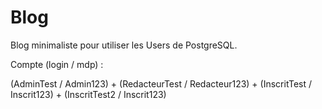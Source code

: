 # Blog
Blog minimaliste pour utiliser les Users de PostgreSQL.

Compte (login / mdp) : 

(AdminTest / Admin123) + 
(RedacteurTest / Redacteur123) + 
(InscritTest / Inscrit123) + 
(InscritTest2 / Inscrit123)
